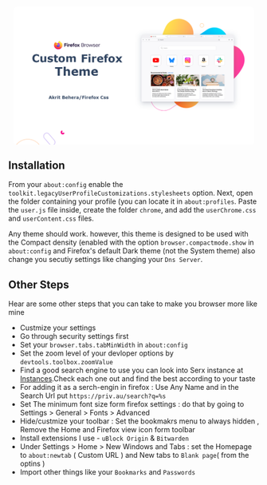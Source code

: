<div style="display: flex; align-content: center; align-items: center; justify-content: center; margin: 10px;">
    <img style="border-radius: 7px;" src="firefoxcustom.png">
</div>


## Installation


From your `about:config` enable the `toolkit.legacyUserProfileCustomizations.stylesheets` option. Next, open the folder containing your profile (you can locate it in `about:profiles`. Paste the `user.js` file inside, create the folder `chrome`, and add the `userChrome.css` and `userContent.css` files.

Any theme should work. however, this theme is designed to be used with the Compact density (enabled with the option `browser.compactmode.show` in `about:config` and Firefox's default Dark theme (not the System theme) also change you secutiy settings like changing your `Dns Server`.

## Other Steps

Hear are some other steps that you can take to make you browser more like mine 

- Custmize your settings
- Go through security settings first
- Set your `browser.tabs.tabMinWidth` in `about:config`
- Set the zoom level of your devloper options by `devtools.toolbox.zoomValue`
- Find a good search engine to use you can look into Serx instance at [Instances](https://searx.space/).Check each one out and find the best according to your taste
- For adding it as a serch-engin in firefox : Use Any Name and in the Search Url put `https://priv.au/search?q=%s`
- Set The minimum font size form firefox settings : do that by going to Settings > General > Fonts > Advanced
- Hide/custmize your toolbar : Set the bookmakrs menu to always hidden , Remove the Home and Firefox view icon form toolbar
- Install extensions I use - `uBlock Origin` & `Bitwarden` 
- Under Settings > Home > New Windows and Tabs : set the Homepage to `about:newtab` ( Custom URL ) and New tabs to `Blank page`( from the optins )
- Import other things like your `Bookmarks` and `Passwords` 


